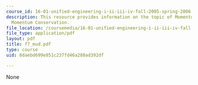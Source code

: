 ```yaml
---
course_id: 16-01-unified-engineering-i-ii-iii-iv-fall-2005-spring-2006
description: This resource provides information on the topic of Momentum Flow and
  Momentum Conservation.
file_location: /coursemedia/16-01-unified-engineering-i-ii-iii-iv-fall-2005-spring-2006/8daebd699e851c237fd46a288ad392df_f7_mud.pdf
file_type: application/pdf
layout: pdf
title: f7_mud.pdf
type: course
uid: 8daebd699e851c237fd46a288ad392df

---
```

None